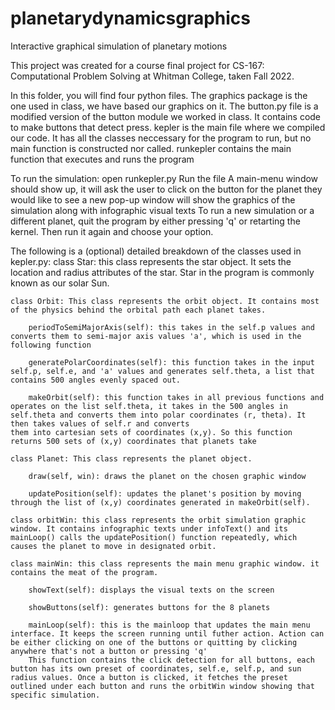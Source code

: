 # planetarydynamicsgraphics
Interactive graphical simulation of planetary motions

This project was created for a course final project for CS-167: Computational Problem Solving at Whitman College, taken Fall 2022. 

In this folder, you will find four python files. The graphics package is the one used in class, we have based our graphics on it. 
The button.py file is a modified version of the button module we worked in class. It contains code to make buttons that detect press.
kepler is the main file where we compiled our code. It has all the classes neccessary for the program to run, but no main function is constructed nor called. 
runkepler contains the main function that executes and runs the program 

To run the simulation: 
    open runkepler.py 
    Run the file
    A main-menu window should show up, it will ask the user to click on the button for the planet they would like to see 
    a new pop-up window will show the graphics of the simulation along with infographic visual texts
    To run a new simulation or a different planet, quit the program by either pressing 'q' or retarting the kernel. Then run it again and choose your option.

The following is a (optional) detailed breakdown of the classes used in kepler.py:
    class Star: this class represents the star object. It sets the location and radius attributes of the star. Star in the program is commonly known as our solar Sun. 

    class Orbit: This class represents the orbit object. It contains most of the physics behind the orbital path each planet takes. 

        periodToSemiMajorAxis(self): this takes in the self.p values and converts them to semi-major axis values 'a', which is used in the following function
        
        generatePolarCoordinates(self): this function takes in the input self.p, self.e, and 'a' values and generates self.theta, a list that contains 500 angles evenly spaced out. 

        makeOrbit(self): this function takes in all previous functions and operates on the list self.theta, it takes in the 500 angles in self.theta and converts them into polar coordinates (r, theta). It then takes values of self.r and converts                           them into cartesian sets of coordinates (x,y). So this function returns 500 sets of (x,y) coordinates that planets take

    class Planet: This class represents the planet object. 

        draw(self, win): draws the planet on the chosen graphic window

        updatePosition(self): updates the planet's position by moving through the list of (x,y) coordinates generated in makeOrbit(self). 

    class orbitWin: this class represents the orbit simulation graphic window. It contains infographic texts under infoText() and its mainLoop() calls the updatePosition() function repeatedly, which causes the planet to move in designated orbit. 

    class mainWin: this class represents the main menu graphic window. it contains the meat of the program. 

        showText(self): displays the visual texts on the screen 

        showButtons(self): generates buttons for the 8 planets

        mainLoop(self): this is the mainloop that updates the main menu interface. It keeps the screen running until futher action. Action can be either clicking on one of the buttons or quitting by clicking anywhere that's not a button or pressing 'q' 
        This function contains the click detection for all buttons, each button has its own preset of coordinates, self.e, self.p, and sun radius values. Once a button is clicked, it fetches the preset outlined under each button and runs the orbitWin window showing that specific simulation. 
        

